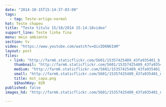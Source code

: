 ```yaml
---
date: "2014-10-15T15:14:37-03:00"
tags:
  - tag: Teste-artigo-normal
hat: Teste chapeu
title: "Teste titulo 15/10/2014 15:14:18video"
support_line: Teste linha fina
menu: meio ambiente
section: tv
video: "https://www.youtube.com/watch?v=QixID6N6ImM"
layout: post
files:
  - link: "http://farm6.staticflickr.com/5601/15357425489_43fa935401_b.jpg"
    thumbnail: "http://farm6.staticflickr.com/5601/15357425489_43fa935401_t.jpg"
    medium: "http://farm6.staticflickr.com/5601/15357425489_43fa935401_z.jpg"
    small: "http://farm6.staticflickr.com/5601/15357425489_43fa935401_n.jpg"
    title: mst_capa.png
    $$hashKey: 02R
published: false
images_hd: "http://farm6.staticflickr.com/5601/15357425489_43fa935401_n.jpg"

---
```

